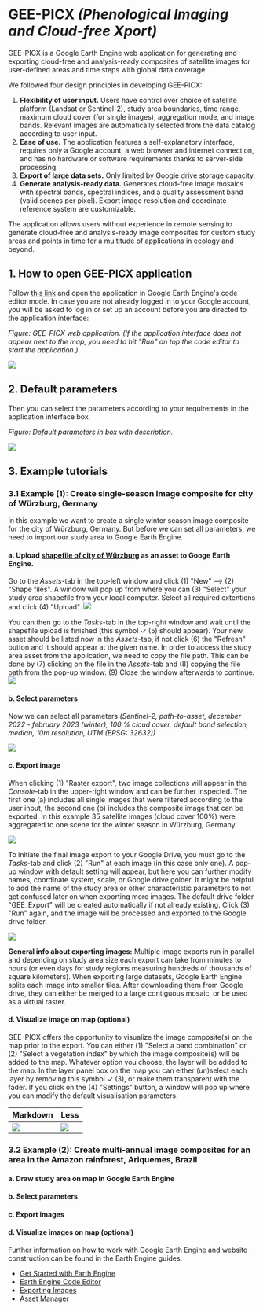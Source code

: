 # GEE-PICX *(**P**henological **I**maging and **C**loud-free **X**port)*

GEE-PICX is a Google Earth Engine web application for generating and exporting cloud-free and analysis-ready composites of satellite images for user-defined areas and time steps with global data coverage. 

We followed four design principles in developing GEE-PICX:
1. **Flexibility of user input.** Users have control over choice of satellite platform (Landsat or Sentinel-2), study area boundaries, time range, maximum cloud cover (for single images), aggregation mode, and image bands. Relevant images are automatically selected from the data catalog according to user input.
2. **Ease of use.** The application features a self-explanatory interface, requires only a Google account, a web browser and internet connection, and has no hardware or software requirements thanks to server-side processing.
3. **Export of large data sets.** Only limited by Google drive storage capacity.
4. **Generate analysis-ready data.** Generates cloud-free image mosaics with spectral bands, spectral indices, and a quality assessment band (valid scenes per pixel). Export image resolution and coordinate reference system are customizable.

The application allows users without experience in remote sensing to generate cloud-free and analysis-ready image composites for custom study areas and points in time for a multitude of applications in ecology and beyond. 

 
## 1. How to open GEE-PICX application 

Follow [this link](https://code.earthengine.google.com/ccfd3131bf258087a4027d2c4539c1e5) and open the application in Google Earth Engine's code editor mode. In case you are not already logged in to your Google account, you will be asked to log in or set up an account before you are directed to the application interface:

*Figure: GEE-PICX web application. (If the application interface does not appear next to the map, you need to hit "Run" on top the code editor to start the application.)*

<img src="https://github.com/Luisa-del/GEE-PICX/blob/main/img/1_open_app.PNG">

## 2. Default parameters

Then you can select the parameters according to your requirements in the application interface box. 

*Figure: Default parameters in box with description.*

<img src="https://github.com/Luisa-del/GEE-PICX/blob/main/img/default_interface5.png">

## 3. Example tutorials 

### 3.1 Example (1): Create single-season image composite for city of Würzburg, Germany

In this example we want to create a single winter season image composite for the city of Würzburg, Germany. But before we can set all parameters, we need to import our study area to Google Earth Engine.

#### a. Upload [shapefile of city of Würzburg](https://opendata.wuerzburg.de/explore/dataset/altstadt/export/) as an asset to Googe Earth Engine.

Go to the *Assets*-tab in the top-left window and click (1) "New" --> (2) "Shape files". A window will pop up from where you can (3) "Select" your study area shapefile from your local computer. Select all required extentions and click (4) "Upload".
<img src="https://github.com/Luisa-del/GEE-PICX/blob/main/img/import_asset.png"> 

You can then go to the *Tasks*-tab in the top-right window and wait until the shapefile upload is finished (this symbol ✓ (5) should appear). Your new asset should be listed now in the *Assets*-tab, if not click (6) the "Refresh" button and it should appear at the given name. In order to access the study area asset from the application, we need to copy the file path. This can be done by (7) clicking on the file in the *Assets*-tab and (8) copying the file path from the pop-up window. (9) Close the window afterwards to continue.
<img src="https://github.com/Luisa-del/GEE-PICX/blob/main/img/import_asset_path.png">

#### b. Select parameters

Now we can select all parameters *(Sentinel-2, path-to-asset, december 2022 - february 2023 (winter), 100 % cloud cover, default band selection, median, 10m resolution, UTM (EPSG: 32632))*

<img src="https://github.com/Luisa-del/GEE-PICX/blob/main/img/parameter_example1.png">

#### c. Export image

When clicking (1) "Raster export", two image collections will appear in the *Console*-tab in the upper-right window and can be further inspected. The first one (a) includes all single images that were filtered according to the user input, the second one (b) includes the composite image that can be exported. In this example 35 satellite images (cloud cover 100%) were aggregated to one scene for the winter season in Würzburg, Germany. 

<img src="https://github.com/Luisa-del/GEE-PICX/blob/main/img/print_example1.png">

To initiate the final image export to your Google Drive, you must go to the *Tasks*-tab and click (2) "Run" at each image (in this case only one). A pop-up window with default setting will appear, but here you can further modify names, coordinate system, scale, or Google drive golder. It might be helpful to add the name of the study area or other characteristic parameters to not get confused later on when exporting more images. The default drive folder "GEE_Export" will be created automatically if not already existing. Click (3) "Run" again, and the image will be processed and exported to the Google drive folder. 

<img src="https://github.com/Luisa-del/GEE-PICX/blob/main/img/export_example1.png">

**General info about exporting images:** Multiple image exports run in parallel and depending on study area size each export can take from minutes to hours (or even days for study regions measuring hundreds of thousands of square kilometers). When exporting large datasets, Google Earth Engine splits each image into smaller tiles. After downloading them from Google drive, they can either be merged to a large contiguous mosaic, or be used as a virtual raster.

#### d. Visualize image on map (optional)

GEE-PICX offers the opportunity to visualize the image composite(s) on the map prior to the export. You can either (1) "Select a band combination" or (2) "Select a vegetation index" by which the image composite(s) will be added to the map. Whatever option you choose, the layer will be added to the map. In the layer panel box on the map you can either (un)select each layer by removing this symbol ✓ (3), or make them transparent with the fader. If you click on the (4) "Settings" button, a window will pop up where you can modify the default visualisation parameters.


Markdown | Less
--- | --- 
![](https://github.com/Luisa-del/GEE-PICX/blob/main/img/vis1_example1.png) | ![](https://github.com/Luisa-del/GEE-PICX/blob/main/img/vis2_example1.png) 




### 3.2 Example (2): Create multi-annual image composites for an area in the Amazon rainforest, Ariquemes, Brazil

#### a. Draw study area on map in Google Earth Engine

#### b. Select parameters

#### c. Export images

#### d. Visualize images on map (optional)






Further information on how to work with Google Earth Engine and website construction can be found in the Earth Engine guides.
* [Get Started with Earth Engine](https://developers.google.com/earth-engine/guides/getstarted)
* [Earth Engine Code Editor](https://developers.google.com/earth-engine/guides/playground)
* [Exporting Images](https://developers.google.com/earth-engine/guides/exporting_images)
* [Asset Manager](https://developers.google.com/earth-engine/guides/asset_manager)
